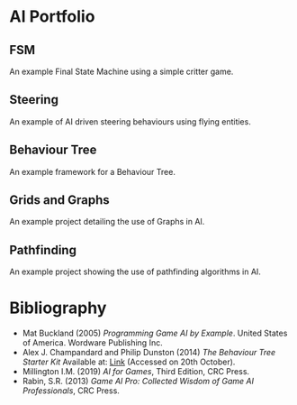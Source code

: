 AI Portfolio
============
## FSM
An example Final State Machine using a simple critter game.
## Steering
An example of AI driven steering behaviours using flying entities.  
## Behaviour Tree
An example framework for a Behaviour Tree.
## Grids and Graphs
An example project detailing the use of Graphs in AI.
## Pathfinding
An example project showing the use of pathfinding algorithms in AI.

# Bibliography
* Mat Buckland (2005) *Programming Game AI by Example*. United States of America. Wordware Publishing Inc.
* Alex J. Champandard and Philip Dunston (2014) *The Behaviour Tree Starter Kit*
Available at: [Link](http://www.gameaipro.com/GameAIPro/GameAIPro_Chapter06_The_Behavior_Tree_Starter_Kit.pdf) (Accessed on 20th October).
* Millington I.M. (2019) *AI for Games*, Third Edition, CRC Press.
* Rabin, S.R. (2013) *Game AI Pro: Collected Wisdom of Game AI Professionals*, CRC Press. 

